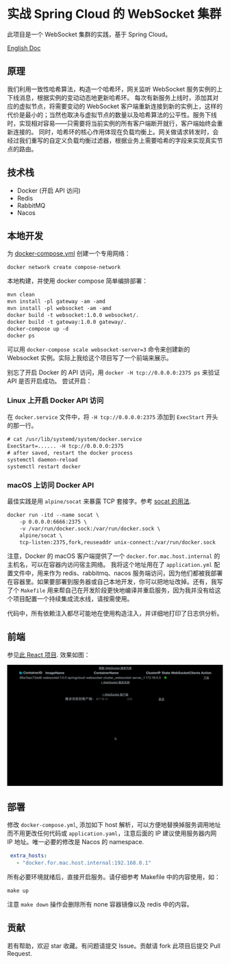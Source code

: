 # 实战 Spring Cloud 的 WebSocket 集群

此项目是一个 WebSocket 集群的实践，基于 Spring Cloud。

[English Doc](./README-en.md)

## 原理

我们利用一致性哈希算法，构造一个哈希环，网关监听 WebSocket 服务实例的上下线消息，根据实例的变动动态地更新哈希环。 每次有新服务上线时，添加其对应的虚拟节点，将需要变动的 WebSocket
客户端重新连接到新的实例上，这样的代价是最小的；当然也取决与虚拟节点的数量以及哈希算法的公平性。服务下线时，实现相对容易——只需要将当前实例的所有客户端断开就行，客户端始终会重新连接的。
同时，哈希环的核心作用体现在负载均衡上。网关做请求转发时，会经过我们重写的自定义负载均衡过滤器，根据业务上需要哈希的字段来实现真实节点的路由。

## 技术栈

- Docker (开启 API 访问)
- Redis
- RabbitMQ
- Nacos

## 本地开发

为 [docker-compose.yml](./docker-compose.yml) 创建一个专用网络：

```shell
docker network create compose-network
```

本地构建，并使用 docker compose 简单编排部署：

```shell
mvn clean
mvn install -pl gateway -am -amd
mvn install -pl websocket -am -amd
docker build -t websocket:1.0.0 websocket/.
docker build -t gateway:1.0.0 gateway/.
docker-compose up -d
docker ps
```

可以用 `docker-compose scale websocket-server=3` 命令来创建新的 Websocket 实例。实际上我给这个项目写了一个前端来展示。

别忘了开启 Docker 的 API 访问，用 `docker -H tcp://0.0.0.0:2375 ps` 来验证 API 是否开启成功。 尝试开启：

### Linux 上开启 Docker API 访问

在 `docker.service` 文件中，将 `-H tcp://0.0.0.0:2375` 添加到 `ExecStart` 开头的那一行。

```shell
# cat /usr/lib/systemd/system/docker.service
ExecStart=...... -H tcp://0.0.0.0:2375
# after saved, restart the docker process
systemctl daemon-reload
systemctl restart docker
```

### macOS 上访问 Docker API

最佳实践是用 `alpine/socat` 来暴露 TCP 套接字。参考 [socat 的用法](https://github.com/alpine-docker/socat#example).

```shell
docker run -itd --name socat \
    -p 0.0.0.0:6666:2375 \
    -v /var/run/docker.sock:/var/run/docker.sock \
    alpine/socat \
    tcp-listen:2375,fork,reuseaddr unix-connect:/var/run/docker.sock
```

注意，Docker 的 macOS 客户端提供了一个 `docker.for.mac.host.internal` 的主机名，可以在容器内访问宿主网络。 我将这个地址用在了 `application.yml` 配置文件中，用来作为
redis、rabbitmq、nacos 服务端访问，因为他们都被我部署在容器里。如果要部署到服务器或自己本地开发，你可以把地址改掉。还有，我写了个 `Makefile`
用来帮自己在开发阶段更快地编译并重启服务，因为我并没有给这个项目配置一个持续集成流水线，请按需使用。

代码中，所有依赖注入都尽可能地在使用构造注入，并详细地打印了日志供分析。

## 前端

参见[此 React 项目](https://github.com/Lonor/websocket-cluster-front). 效果如图：

![Demo](./demo.gif)

## 部署

修改 `docker-compose.yml`, 添加如下 host 解析，可以方便地替换掉服务调用地址而不用更改任何代码或 `application.yaml`，注意后面的 IP 建议使用服务器内网 IP 地址。唯一必要的修改是
Nacos 的 namespace.

```yml
 extra_hosts:
   - "docker.for.mac.host.internal:192.168.0.1"
```

所有必要环境就绪后，直接开启服务。请仔细参考 Makefile 中的内容使用，如：

```shell
make up
```

注意 `make down` 操作会删除所有 none 容器镜像以及 redis 中的内容。

## 贡献

若有帮助，欢迎 star 收藏。有问题请提交 Issue。贡献请 fork 此项目后提交 Pull Request.
